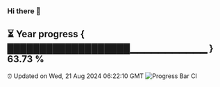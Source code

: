 ### Hi there 👋
⏳ Year progress { ███████████████████▁▁▁▁▁▁▁▁▁▁▁ } 63.73 %
---
⏰ Updated on Wed, 21 Aug 2024 06:22:10 GMT
![Progress Bar CI](https://github.com/liununu/liununu/workflows/Progress%20Bar%20CI/badge.svg)
